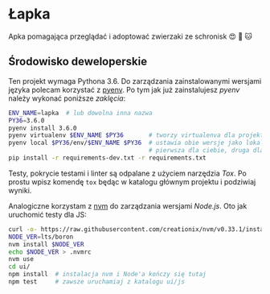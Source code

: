 # Łapka

Apka pomagająca przeglądać i adoptować zwierzaki ze schronisk :heart_eyes: 
:dog: :cat:


## Środowisko deweloperskie

Ten projekt wymaga Pythona 3.6. Do zarządzania zainstalowanymi wersjami języka
polecam korzystać z [pyenv](https://github.com/yyuu/pyenv). Po tym jak już
zainstalujesz _pyenv_ należy wykonać poniższe _zaklęcia_:

```bash
ENV_NAME=lapka  # lub dowolna inna nazwa
PY36=3.6.0
pyenv install 3.6.0
pyenv virtualenv $ENV_NAME $PY36       # tworzy virtualenva dla projektu
pyenv local $PY36/env/$ENV_NAME $PY36  # ustawia obie wersje jako lokalne,
                                       # pierwsza dla ciebie, druga dla toxa
pip install -r requirements-dev.txt -r requirements.txt
```

Testy, pokrycie testami i linter są odpalane z użyciem narzędzia _Tox_. Po
prostu wpisz komendę `tox` będąc w katalogu głównym projektu i podziwiaj
wyniki.

Analogiczne korzystam z [nvm](https://github.com/creationix/nvm) do zarządzania
wersjami _Node.js_. Oto jak uruchomić testy dla JS:

```bash
curl -o- https://raw.githubusercontent.com/creationix/nvm/v0.33.1/install.sh | bash
NODE_VER=lts/boron
nvm install $NODE_VER
echo $NODE_VER > .nvmrc
nvm use
cd ui/
npm install  # instalacja nvm i Node'a kończy się tutaj
npm test     # zawsze uruchamiaj z katalogu ui/js
```
